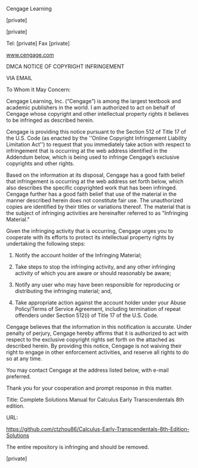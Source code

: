 Cengage Learning

[private]

[private]

Tel: [private] Fax [private]

www.cengage.com

DMCA NOTICE OF COPYRIGHT INFRINGEMENT

VIA EMAIL

To Whom It May Concern:

Cengage Learning, Inc. (“Cengage”) is among the largest textbook and academic publishers in the world.  I am authorized to act on behalf of Cengage whose copyright and other intellectual property rights it believes to be infringed as described herein.

Cengage is providing this notice pursuant to the Section 512 of Title 17 of the U.S. Code (as enacted by the ''Online Copyright Infringement Liability Limitation Act'') to request that  you immediately take action with respect to infringement that is occurring at the web address identified in the Addendum below, which is being used to infringe Cengage’s exclusive copyrights and other rights.

Based on the information at its disposal, Cengage has a good faith belief that infringement is occurring at the web address set forth below, which also describes the specific copyrighted work that has been infringed.  Cengage further has a good faith belief that use of the material in the manner described herein does not constitute fair use. The unauthorized copies are identified by their titles or variations thereof.  The material that is the subject of infringing activities are hereinafter referred to as "Infringing Material."  

Given the infringing activity that is occurring, Cengage urges you to cooperate with its efforts to protect its intellectual property rights by undertaking the following steps: 

1. Notify the account holder of the Infringing Material;

2. Take steps to stop the infringing activity, and any other infringing activity of which you are aware or should reasonably be aware;

3.  Notify any user who may have been responsible for reproducing or distributing the infringing material; and,

4. Take appropriate action against the account holder under your Abuse Policy/Terms of Service Agreement, including termination of repeat offenders under Section 512(i) of Title 17 of the U.S. Code.

 Cengage believes that the information in this notification is accurate.  Under penalty of perjury, Cengage hereby affirms that it is authorized to act with respect to the exclusive copyright rights set forth on the attached as described herein.  By providing this notice, Cengage is not waiving their right to engage in other enforcement activities, and reserve all rights to do so at any time. 

 You may contact Cengage at the address listed below, with e-mail preferred.

 Thank you for your cooperation and prompt response in this matter.

Title: Complete Solutions Manual for Calculus Early Transcendentals 8th edition. 

URL:

https://github.com/ctzhou86/Calculus-Early-Transcendentals-8th-Edition-Solutions

The entire repository is infringing and should be removed.

[private]
